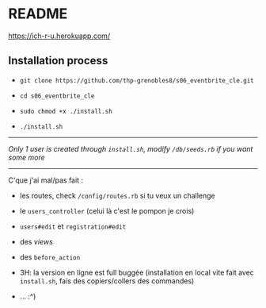 # README

https://ich-r-u.herokuapp.com/

## Installation process

* `git clone https://github.com/thp-grenobles8/s06_eventbrite_cle.git`

* `cd s06_eventbrite_cle`

* `sudo chmod +x ./install.sh`

* `./install.sh`

---

*Only 1 user is created through `install.sh`, modify `/db/seeds.rb` if you want some more*

---

C'que j'ai mal/pas fait :

* les routes, check `/config/routes.rb` si tu veux un challenge 

* le `users_controller` (celui là c'est le pompon je crois)

* `users#edit` et `registration#edit`

* des _views_

* des `before_action`

* 3H: la version en ligne est full buggée (installation en local vite fait avec `install.sh`, fais des copiers/collers des commandes)

* ... :^)
